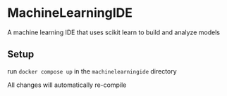 # MachineLearningIDE
A machine learning IDE that uses scikit learn to build and analyze models

## Setup
run `docker compose up` in the `machinelearningide` directory

All changes will automatically re-compile